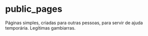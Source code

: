 # public_pages
Páginas simples, criadas para outras pessoas, para servir de ajuda temporária. Legítimas gambiarras.
